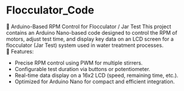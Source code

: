 # Flocculator_Code
🧪 Arduino-Based RPM Control for Flocculator / Jar Test
This project contains an Arduino Nano-based code designed to control the RPM of motors, adjust test time, and display key data on an LCD screen for a flocculator (Jar Test) system used in water treatment processes.  
🔧 Features: 
- Precise RPM control using PWM for multiple stirrers.  
- Configurable test duration via buttons or potentiometer. 
- Real-time data display on a 16x2 LCD (speed, remaining time, etc.).  
- Optimized for Arduino Nano for compact and efficient integration.  
